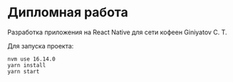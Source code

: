 # Дипломная работа
Разработка приложения на React Native для сети кофеен Giniyatov C. T.

Для запуска проекта:

```
nvm use 16.14.0
yarn install
yarn start
```